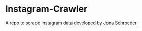 # Instagram-Crawler
A repo to scrape instagram data developed by [Jona Schroeder](https://github.com/JonasSchroeder/InstaCrawlR)
